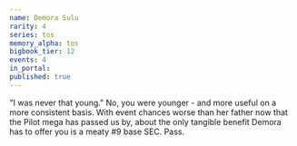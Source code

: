 ```yaml
---
name: Demora Sulu
rarity: 4
series: tos
memory_alpha: tos
bigbook_tier: 12
events: 4
in_portal:
published: true
---
```


"I was never that young." No, you were younger - and more useful on a more consistent basis. With event chances worse than her father now that the Pilot mega has passed us by, about the only tangible benefit Demora has to offer you is a meaty #9 base SEC. Pass.
